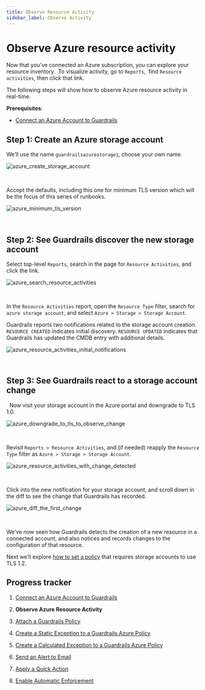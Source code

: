 ```yaml
---
title: Observe Resource Activity
sidebar_label: Observe Activity
---
```



# Observe Azure resource activity

Now that you’ve connected an Azure subscription, you can explore your resource inventory.  To visualize activity, go to `Reports`,  find `Resource activities`, then click that link. 

The following steps will show how to observe Azure resource activity in real-time.

**Prerequisites**:

- [Connect an Azure Account to Guardrails](/guardrails/docs/getting-started/getting-started-azure/connect-a-subscription/)

## Step 1: Create an Azure storage account

We’ll use the name `guardrailsazurestorage1`, choose your own name.
<p><img alt="azure_create_storage_account" src="/images/docs/guardrails/getting-started/getting-started-azure/observe-azure-activity/azure-create-storage-account.png"/></p><br/>


Accept the defaults, including this one for minimum TLS version which will be the focus of this series of runbooks.
<p><img alt="azure_minimum_tls_version" src="/images/docs/guardrails/getting-started/getting-started-azure/observe-azure-activity/azure-minimum-tls-version.png"/></p><br/>

## Step 2: See Guardrails discover the new storage account

Select top-level `Reports`, search in the page for `Resource Activities`, and click the link.
<p><img alt="azure_search_resource_activities" src="/images/docs/guardrails/getting-started/getting-started-azure/observe-azure-activity/azure-search-resource-activities.png"/></p><br/>

In the `Resource Activities` report, open the `Resource Type` filter, search for `azure storage account`, and select `Azure > Storage > Storage Account`.

Guardrails reports two notifications related to the storage account creation. `RESOURCE CREATED` indicates initial discovery. `RESOURCE UPDATED` indicates that Guardrails has updated the CMDB entry with additional details.
<p><img alt="azure_resource_activities_initial_notifications" src="/images/docs/guardrails/getting-started/getting-started-azure/observe-azure-activity/azure-resource-activities-initial-notifications.png"/></p><br/>

## Step 3: See Guardrails react to a storage account change

 
Now visit your storage account in the Azure portal and downgrade to TLS 1.0.
<p><img alt="azure_downgrade_to_tls_to_observe_change" src="/images/docs/guardrails/getting-started/getting-started-azure/observe-azure-activity/azure-downgrade-to-tls-to-observe-change.png"/></p><br/>

Revisit `Reports > Resource Activities`, and (if needed) reapply the `Resource Type` filter as `Azure > Storage > Storage Account`.
<p><img alt="azure_resource_activities_with_change_detected" src="/images/docs/guardrails/getting-started/getting-started-azure/observe-azure-activity/azure-resource-activities-with-change-detected.png"/></p><br/>

Click into the new notification for your storage account, and scroll down in the diff to see the change that Guardrails has recorded.
<p><img alt="azure_diff_the_first_change" src="/images/docs/guardrails/getting-started/getting-started-azure/observe-azure-activity/azure-diff-the-first-change.png"/></p><br/>

We’ve now seen how Guardrails detects the creation of a new resource in a connected account, and also notices and records changes to the configuration of that resource.

Next we’ll explore [how to set a policy](/guardrails/docs/getting-started/getting-started-azure/attach-a-policy) that requires storage accounts to use TLS 1.2.


## Progress tracker

1. [Connect an Azure Account to Guardrails](/guardrails/docs/getting-started/getting-started-azure/connect-a-subscription/)

2. **Observe Azure Resource Activity**

3. [Attach a Guardrails Policy](/guardrails/docs/getting-started/getting-started-azure/attach-a-policy/)

4. [Create a Static Exception to a Guardrails Azure Policy](/guardrails/docs/getting-started/getting-started-azure/create-static-exception/)

5. [Create a Calculated Exception to a Guardrails Azure Policy](/guardrails/docs/getting-started/getting-started-azure/create-calculated-exception/)

6. [Send an Alert to Email](/guardrails/docs/getting-started/getting-started-azure/send-alert-to-email/)

7. [Apply a Quick Action](/guardrails/docs/getting-started/getting-started-azure/apply-quick-action/)

8. [Enable Automatic Enforcement](/guardrails/docs/getting-started/getting-started-azure/enable-enforcement/)
